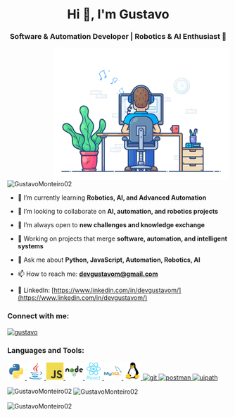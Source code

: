 <h1 align="center">Hi 👋, I'm Gustavo</h1>
<h3 align="center">Software & Automation Developer | Robotics & AI Enthusiast 🤖</h3>
<img align="right" alt="Coding" width="400" src="https://raw.githubusercontent.com/SupianIDz/SupianIDz/main/coding.gif">

<p align="left"> <img src="https://komarev.com/ghpvc/?username=GustavoMonteiro02&label=Profile%20views&color=0e75b6&style=flat" alt="GustavoMonteiro02" /> </p>

- 🌱 I’m currently learning **Robotics, AI, and Advanced Automation**
  
- 👯 I’m looking to collaborate on **AI, automation, and robotics projects**
  
- 🤝 I’m always open to **new challenges and knowledge exchange**

- 📝 Working on projects that merge **software, automation, and intelligent systems**

- 💬 Ask me about **Python, JavaScript, Automation, Robotics, AI**

- 📫 How to reach me: **devgustavom@gmail.com**

- 📄 LinkedIn: [https://www.linkedin.com/in/devgustavom/](https://www.linkedin.com/in/devgustavom/)

<h3 align="left">Connect with me:</h3>
<p align="left">
<a href="https://www.linkedin.com/in/devgustavom/" target="blank"><img align="center" src="https://raw.githubusercontent.com/rahuldkjain/github-profile-readme-generator/master/src/images/icons/Social/linked-in-alt.svg" alt="gustavo" height="30" width="40" /></a>
</p>

<h3 align="left">Languages and Tools:</h3>
<p align="left"> 
<a href="https://www.python.org" target="_blank" rel="noreferrer"> <img src="https://raw.githubusercontent.com/devicons/devicon/master/icons/python/python-original.svg" alt="python" width="40" height="40"/> </a> 
<a href="https://www.java.com" target="_blank" rel="noreferrer"> <img src="https://raw.githubusercontent.com/devicons/devicon/master/icons/java/java-original.svg" alt="java" width="40" height="40"/> </a> 
<a href="https://developer.mozilla.org/en-US/docs/Web/JavaScript" target="_blank" rel="noreferrer"> <img src="https://raw.githubusercontent.com/devicons/devicon/master/icons/javascript/javascript-original.svg" alt="javascript" width="40" height="40"/> </a> 
<a href="https://nodejs.org" target="_blank" rel="noreferrer"> <img src="https://raw.githubusercontent.com/devicons/devicon/master/icons/nodejs/nodejs-original-wordmark.svg" alt="nodejs" width="40" height="40"/> </a> 
<a href="https://reactjs.org/" target="_blank" rel="noreferrer"> <img src="https://raw.githubusercontent.com/devicons/devicon/master/icons/react/react-original-wordmark.svg" alt="react" width="40" height="40"/> </a> 
<a href="https://www.mysql.com/" target="_blank" rel="noreferrer"> <img src="https://raw.githubusercontent.com/devicons/devicon/master/icons/mysql/mysql-original-wordmark.svg" alt="mysql" width="40" height="40"/> </a> 
<a href="https://www.linux.org/" target="_blank" rel="noreferrer"> <img src="https://raw.githubusercontent.com/devicons/devicon/master/icons/linux/linux-original.svg" alt="linux" width="40" height="40"/> </a> 
<a href="https://git-scm.com/" target="_blank" rel="noreferrer"> <img src="https://www.vectorlogo.zone/logos/git-scm/git-scm-icon.svg" alt="git" width="40" height="40"/> </a> 
<a href="https://postman.com" target="_blank" rel="noreferrer"> <img src="https://www.vectorlogo.zone/logos/getpostman/getpostman-icon.svg" alt="postman" width="40" height="40"/> </a> 
<a href="https://www.uipath.com/" target="_blank" rel="noreferrer"> <img src="https://th.bing.com/th/id/R.8297063386fb7e90d62cc4a114bada08?rik=UCGYJUTtv8d%2fuQ&pid=ImgRaw&r=0" alt="uipath" width="40" height="40"/> </a> 
</p>


<p><img align="left" src="https://github-readme-stats.vercel.app/api/top-langs?username=GustavoMonteiro02&show_icons=true&locale=en&layout=compact" alt="GustavoMonteiro02" /></p>

<p>&nbsp;<img align="center" src="https://github-readme-stats.vercel.app/api?username=GustavoMonteiro02&show_icons=true&locale=en" alt="GustavoMonteiro02" /></p>

<p><img align="center" src="https://github-readme-streak-stats.herokuapp.com/?user=GustavoMonteiro02&" alt="GustavoMonteiro02" /></p>
